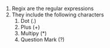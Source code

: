 1. Regix are the regular expressions
2. They include the following characters
    1. Dot (.)
    2. Plus (+)
    3. Multipy (*)
    4. Question Mark (?)